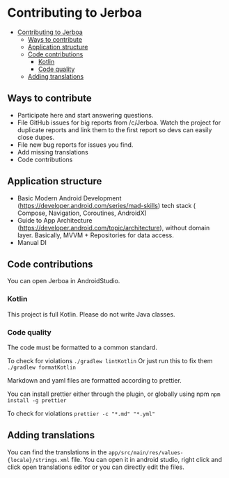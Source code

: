 # Contributing to Jerboa

<!-- prettier-ignore-start -->

<!-- TOC -->
* [Contributing to Jerboa](#contributing-to-jerboa)
  * [Ways to contribute](#ways-to-contribute)
  * [Application structure](#application-structure)
  * [Code contributions](#code-contributions)
    * [Kotlin](#kotlin)
    * [Code quality](#code-quality)
  * [Adding translations](#adding-translations)
<!-- TOC -->

<!-- prettier-ignore-end -->

## Ways to contribute

- Participate here and start answering questions.
- File GitHub issues for big reports from /c/Jerboa. Watch the project for duplicate reports and
  link them to the first report so devs can easily close dupes.
- File new bug reports for issues you find.
- Add missing translations
- Code contributions

## Application structure

- Basic Modern Android Development (https://developer.android.com/series/mad-skills) tech stack (
  Compose, Navigation, Coroutines, AndroidX)
- Guide to App Architecture (https://developer.android.com/topic/architecture), without domain
  layer. Basically, MVVM + Repositories for data access.
- Manual DI

## Code contributions

You can open Jerboa in AndroidStudio.

### Kotlin

This project is full Kotlin. Please do not write Java classes.

### Code quality

The code must be formatted to a common standard.

To check for violations
`./gradlew lintKotlin`
Or just run this to fix them
`./gradlew formatKotlin`

Markdown and yaml files are formatted according to prettier.

You can install prettier either through the plugin, or globally using npm `npm install -g prettier`

To check for violations
`prettier -c "*.md" "*.yml"`

## Adding translations

You can find the translations in the `app/src/main/res/values-{locale}/strings.xml` file.
You can open it in android studio, right click and click open translations editor or you can
directly edit the files.
